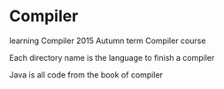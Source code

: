 # Compiler
learning Compiler
2015 Autumn term
Compiler course

Each directory name is the language to finish a compiler

Java is all code from the book of compiler 
